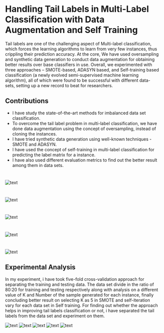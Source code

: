# Handling Tail Labels in Multi-Label Classification with Data Augmentation and Self Training 
Tail labels are one of the challenging aspect of Multi-label classification, which forces
the learning algorithms to learn from very few instances, thus crippling their prediction
accuracy. At the core, We have used oversampling and synthetic data generation
to conduct data augmentation for obtaining better results over base classifiers in use.
Overall, we experimented with three approaches – SMOTE-based, ADASYN based,
and Self-training based classification (a newly evolved semi-supervised machine learning
algorithm), all of which were found to be successful with different data-sets, setting
up a new record to beat for researchers.

## Contributions
- I have study the state-of-the-art methods for imbalanced data set classification.
- To overcome the tail label problem in multi-label classification, we have done
data augmentation using the concept of oversampling, instead of cloning the
instances.
- I have tried synthetic data generation using well-known techniques - SMOTE
and ADASYN.
- I have used the concept of self-training in multi-label classification for predicting
the label matrix for a instance.
- I have also used different evaluation metrics to find out the better result among
them in data sets.
#
![text](https://github.com/ruchi-9/Handling-Tail-labels-with-self-supervised-and-other-methods/blob/master/Screenshots/Tail%20labels.PNG)
#
![text](https://github.com/ruchi-9/Handling-Tail-labels-with-self-supervised-and-other-methods/blob/master/Screenshots/Datasets.PNG)
#
![text](https://github.com/ruchi-9/Handling-Tail-labels-with-self-supervised-and-other-methods/blob/master/Screenshots/Algo%201.PNG)
#
![text](https://github.com/ruchi-9/Handling-Tail-labels-with-self-supervised-and-other-methods/blob/master/Screenshots/Algo%202.PNG)
#
![text](https://github.com/ruchi-9/Handling-Tail-labels-with-self-supervised-and-other-methods/blob/master/Screenshots/algo%203.PNG)
## Experimental Analysis
In my experiment, i have took five-fold cross-validation approach for separating the training
and testing data. The data set divide in the ratio of 80:20 for training and testing
respectively along with analysis on a different value of K and Number of the sample
generated for each instance, finally concluding better result on selecting K as 5 in
SMOTE and self-iteration vary for each data set in Self training.
For finding out whether the approach helps in improving tail labels classification or
not, i have separated the tail labels from the data set and experiment on them.


![text](https://github.com/ruchi-9/Handling-Tail-labels-with-self-supervised-and-other-methods/blob/master/Screenshots/Result%201.PNG)
![text](https://github.com/ruchi-9/Handling-Tail-labels-with-self-supervised-and-other-methods/blob/master/Screenshots/Result%202.PNG)
![text](https://github.com/ruchi-9/Handling-Tail-labels-with-self-supervised-and-other-methods/blob/master/Screenshots/Result%203.PNG)
![text](https://github.com/ruchi-9/Handling-Tail-labels-with-self-supervised-and-other-methods/blob/master/Screenshots/Result%204.PNG)
![text](https://github.com/ruchi-9/Handling-Tail-labels-with-self-supervised-and-other-methods/blob/master/Screenshots/Result%205.PNG)
